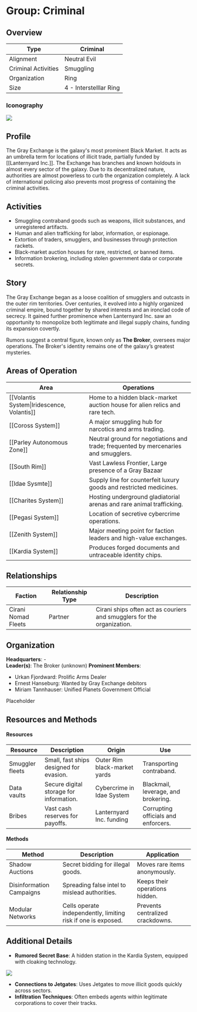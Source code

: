 # Group: Criminal 

## Overview 

| Type                | Criminal               |
| ------------------- | ---------------------- |
| Alignment           | Neutral Evil           |
| Criminal Activities | Smuggling              |
| Organization        | Ring                   |
| Size                | 4 - Interstelllar Ring |

### Iconography 

![](https://cdna.artstation.com/p/assets/images/images/004/317/596/large/tim-hansz-whitef2mgs.jpg?1482359436)
## Profile 
The Gray Exchange is the galaxy's most prominent Black Market. It acts as an umbrella term for locations of illicit trade, partially funded by [[Lanternyard Inc.]]. The Exchange has branches and known holdouts in almost every sector of the galaxy. Due to its decentralized nature, authorities are almost powerless to curb the organization completely. A lack of international policing also prevents most progress of containing the criminal activities.

## Activities 

- Smuggling contraband goods such as weapons, illicit substances, and unregistered artifacts.
- Human and alien trafficking for labor, information, or espionage.
- Extortion of traders, smugglers, and businesses through protection rackets.
- Black-market auction houses for rare, restricted, or banned items.
- Information brokering, including stolen government data or corporate secrets.

## Story 

The Gray Exchange began as a loose coalition of smugglers and outcasts in the outer rim territories. Over centuries, it evolved into a highly organized criminal empire, bound together by shared interests and an ironclad code of secrecy. It gained further prominence when Lanternyard Inc. saw an opportunity to monopolize both legitimate and illegal supply chains, funding its expansion covertly.

Rumors suggest a central figure, known only as **The Broker**, oversees major operations. The Broker's identity remains one of the galaxy’s greatest mysteries.
## Areas of Operation

| Area                                       | Operations                                                                          |
| ------------------------------------------ | ----------------------------------------------------------------------------------- |
| [[Volantis System\|Iridescence, Volantis]] | Home to a hidden black-market auction house for alien relics and rare tech.         |
| [[Coross System]]                          | A major smuggling hub for narcotics and arms trading.                               |
| [[Parley Autonomous Zone]]                 | Neutral ground for negotiations and trade; frequented by mercenaries and smugglers. |
| [[South Rim]]                              | Vast Lawless Frontier, Large presence of a Gray Bazaar                              |
| [[Idae Sysmte]]                            | Supply line for counterfeit luxury goods and restricted medicines.                  |
| [[Charites System]]                        | Hosting underground gladiatorial arenas and rare animal trafficking.                |
| [[Pegasi System]]                          | Location of secretive cybercrime operations.                                        |
| [[Zenith System]]                          | Major meeting point for faction leaders and high-value exchanges.                   |
| [[Kardia System]]                          | Produces forged documents and untraceable identity chips.                           |
## Relationships 

| Faction             | Relationship Type | Description                                                            |
| ------------------- | ----------------- | ---------------------------------------------------------------------- |
| Cirani Nomad Fleets | Partner           | Cirani ships often act as couriers and smugglers for the organization. |

## Organization 

**Headquarters**: -  
**Leader(s)**: The Broker (unknown)
**Prominent Members**:
- Urkan Fjordward: Prolific Arms Dealer
- Ernest Hanseburg: Wanted by Gray Exchange debitors
- Miriam Tannhauser: Unified Planets Government Official

Placeholder

## Resources and Methods

#### Resources

|Resource|Description|Origin|Use|
|---|---|---|---|
|Smuggler fleets|Small, fast ships designed for evasion.|Outer Rim black-market yards|Transporting contraband.|
|Data vaults|Secure digital storage for information.|Cybercrime in Idae System|Blackmail, leverage, and brokering.|
|Bribes|Vast cash reserves for payoffs.|Lanternyard Inc. funding|Corrupting officials and enforcers.|
#### Methods

| Method                   | Description                                                   | Application                      |
| ------------------------ | ------------------------------------------------------------- | -------------------------------- |
| Shadow Auctions          | Secret bidding for illegal goods.                             | Moves rare items anonymously.    |
| Disinformation Campaigns | Spreading false intel to mislead authorities.                 | Keeps their operations hidden.   |
| Modular Networks         | Cells operate independently, limiting risk if one is exposed. | Prevents centralized crackdowns. |
## Additional Details 

- **Rumored Secret Base**: A hidden station in the Kardia System, equipped with cloaking technology.

![](https://cdna.artstation.com/p/assets/images/images/015/792/066/large/phil-booth-07.jpg?1549650883)

- **Connections to Jetgates**: Uses Jetgates to move illicit goods quickly across sectors.
- **Infiltration Techniques**: Often embeds agents within legitimate corporations to cover their tracks.